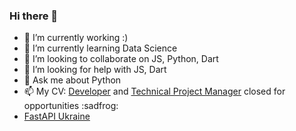 ### Hi there 👋

- 🔭 I’m currently working :)
- 🌱 I’m currently learning Data Science
- 👯 I’m looking to collaborate on JS, Python, Dart
- 🤔 I’m looking for help with JS, Dart
- 💬 Ask me about Python
- 📫 My CV: [Developer](https://github.com/dagolub/cv/blob/master/Dmitriy_Golub_Python_Developer.pdf) and [Technical Project Manager](https://github.com/dagolub/cv/blob/master/Dmitriy_Golub_Senior_Technical_Project_Manager.pdf) closed for opportunities :sadfrog:
- [FastAPI Ukraine](https://t.me/joinchat/yZIKIgjhFZs4MDcy)
